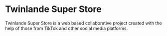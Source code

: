# Twinlande Super Store
Twinlande Super Store is a web based collaborative project created with the help of those from TikTok and other social media platforms.
